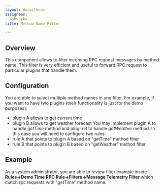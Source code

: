 ```yaml
---
layout: docwithnav
assignees:
- ashvayka
title: Method Name Filter

---
```


## Overview

This component allows to filter incoming RPC request messages by method name. 
This filter is very efficient and useful to forward RPC request to particular plugins that handle them.

## Configuration

You are able to select multiple method names in one filter. 
For example, if you want to have two plugins (their functionality is just for the demo purposes):
 - plugin A allows to get current time
 - plugin B allows to get weather forecast
You may implement plugin A to handle *getTime* method and plugin B to handle *getWeather* method.
In this case you will need to configure two rules:
 - rule A that points to plugin A based on "getTime" method filter 
 - rule B that points to plugin B based on "getWeather" method filter

## Example

As a system administrator, you are able to review filter example inside **Rules->Demo Time RPC Rule->Filters->Message Telemetry Filter** which match rpc requests with "getTime" method name.